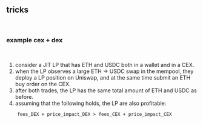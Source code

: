 ## tricks

<br>

### example cex + dex

<br>

1. consider a JIT LP that has ETH and USDC both in a wallet and in a CEX. 
2. when the LP observes a large ETH -> USDC swap in the mempool, they deploy a LP position on Uniswap, and at the same time submit an ETH buy order on the CEX. 
3. after both trades, the LP has the same total amount of ETH and USDC as before. 
4. assuming that the following holds, the LP are also profitable:

```
    fees_DEX + price_impact_DEX > fees_CEX + price_impact_CEX
```
